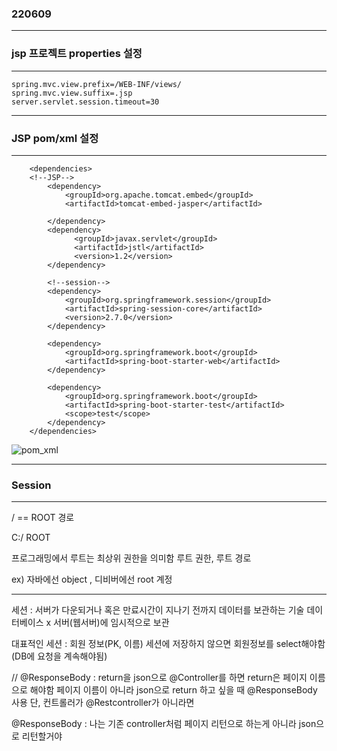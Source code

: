 ### 220609

---
### jsp 프로젝트 properties 설정
---
```
spring.mvc.view.prefix=/WEB-INF/views/
spring.mvc.view.suffix=.jsp
server.servlet.session.timeout=30
```


---
### JSP pom/xml 설정
---
```
	<dependencies>
	<!--JSP-->
		<dependency>
		    <groupId>org.apache.tomcat.embed</groupId>
		    <artifactId>tomcat-embed-jasper</artifactId>
		    
		</dependency>
		<dependency> 
			  <groupId>javax.servlet</groupId> 
			  <artifactId>jstl</artifactId> 
			  <version>1.2</version> 
		</dependency>
		
		<!--session-->
		<dependency>
		    <groupId>org.springframework.session</groupId>
		    <artifactId>spring-session-core</artifactId>
		    <version>2.7.0</version>
		</dependency>
		
		<dependency>
			<groupId>org.springframework.boot</groupId>
			<artifactId>spring-boot-starter-web</artifactId>
		</dependency>

		<dependency>
			<groupId>org.springframework.boot</groupId>
			<artifactId>spring-boot-starter-test</artifactId>
			<scope>test</scope>
		</dependency>
	</dependencies>
```
![pom_xml](https://user-images.githubusercontent.com/96815399/172775271-bde5acb2-4045-42b3-ac04-a86cdf4fce30.PNG)




---
### Session
---


/ == ROOT 경로 

C:/ ROOT 
 
프로그래밍에서 루트는 최상위 권한을 의미함
루트 권한, 루트 경로 


ex) 자바에선 object , 디비버에선 root 계정 


--- 
세션 :  서버가 다운되거나 혹은 만료시간이 지나기 전까지 데이터를 보관하는 기술
데이터베이스 x
서버(웹서버)에 임시적으로 보관

대표적인 세션 : 회원 정보(PK, 이름)
세션에 저장하지 않으면 회원정보를 select해야함(DB에 요청을 계속해야됨)



// @ResponseBody : return을 json으로 @Controller를 하면  return은 페이지 이름으로 해야함 
페이지 이름이 아니라 json으로 return 하고 싶을 때 @ResponseBody  사용
단,  컨트롤러가 @Restcontroller가 아니라면 

@ResponseBody  : 나는 기존 controller처럼 페이지 리턴으로 하는게  아니라 json으로 리턴할거야